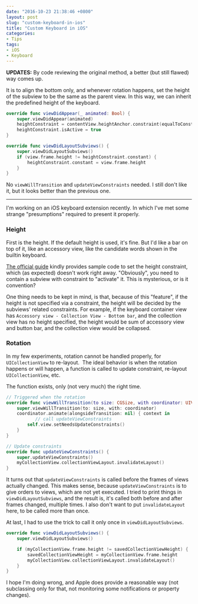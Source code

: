 ```yaml
---
date: "2016-10-23 21:38:46 +0800"
layout: post
slug: "custom-keyboard-in-ios"
title: "Custom Keyboard in iOS"
categories:
- Tips
tags:
- iOS
- Keyboard
---
```


**UPDATES:** By code reviewing the original method, a better (but still flawed) way comes up.

It is to align the bottom only, and whenever rotation happens, set the height of the subview to be the same as the parent view. In this way, we can inherit the predefined height of the keyboard.

```swift
override func viewDidAppear(_ animated: Bool) {
    super.viewDidAppear(animated)
    heightConstraint = contentView.heightAnchor.constraint(equalToConstant: self.view.frame.height)
    heightConstraint.isActive = true
}

override func viewDidLayoutSubviews() {
    super.viewDidLayoutSubviews()
    if (view.frame.height != heightConstraint.constant) {
        heightConstraint.constant = view.frame.height
    }
}
```

No `viewWillTransition` and `updateViewConstraints` needed.
I still don't like it, but it looks better than the previous one.

---

I'm working on an iOS keyboard extension recently. In which I've met some strange "presumptions" required to present it properly.

### Height

First is the height. If the default height is used, it's fine. But I'd like a bar on top of it, like an accessory view, like the candidate words shown in the builtin keyboard.

[The official guide](https://developer.apple.com/library/content/documentation/General/Conceptual/ExtensibilityPG/CustomKeyboard.html) kindly provides sample code to set the height constraint, which (as expected) doesn't work right away. "Obviously", you need to contain a subview with constraint to "activate" it. This is mysterious, or is it convention?

One thing needs to be kept in mind, is that, because of this "feature", if the height is not specified via a constraint, the height will be decided by the subviews' related constraints. For example, if the keyboard container view has `Accessory view - Collection View - Bottom bar`, and the collection view has no height specified, the height would be sum of accessory view and button bar, and the collection view would be collapsed.

### Rotation

In my few experiments, rotation cannot be handled properly, for `UICollectionView` to re-layout. 
The ideal behavior is when the rotation happens or will happen, a function is called to update constraint, re-layout `UICollectionView`, etc.

The function exists, only (not very much) the right time.

```swift
// Triggered when the rotation
override func viewWillTransition(to size: CGSize, with coordinator: UIViewControllerTransitionCoordinator) {
    super.viewWillTransition(to: size, with: coordinator)
    coordinator.animate(alongsideTransition: nil) { context in
    	   // call updateViewConstraints
        self.view.setNeedsUpdateConstraints()
    }
}

// Update constraints
override func updateViewConstraints() {
    super.updateViewConstraints()
    myCollectionView.collectionViewLayout.invalidateLayout()
}
```

It turns out that `updateViewConstraints` is called before the frames of views actually changed. This makes sense, because `updateViewConstraints` is to give orders to views, which are not yet executed. I tried to print things in `viewDidLayoutSubviews`, and the result is, it's called both before and after frames changed, multiple times. I also don't want to put `invalidateLayout` here, to be called more than once.

At last, I had to use the trick to call it only once in `viewDidLayoutSubviews`.

```swift
override func viewDidLayoutSubviews() {
    super.viewDidLayoutSubviews()

    if (myCollectionView.frame.height != savedCollectionViewHeight) {
        savedCollectionViewHeight = myCollectionView.frame.height
        myCollectionView.collectionViewLayout.invalidateLayout()
    }
}
```

I hope I'm doing wrong, and Apple does provide a reasonable way (not subclassing only for that, not monitoring some notifications or property changes).


